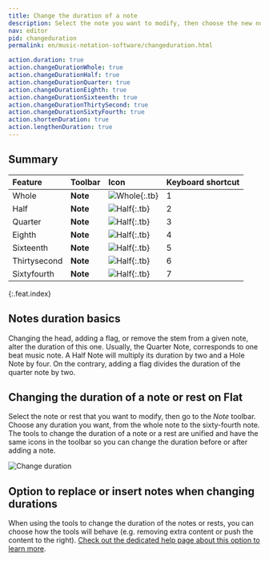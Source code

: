 ```yaml
---
title: Change the duration of a note
description: Select the note you want to modify, then choose the new note duration.
nav: editor
pid: changeduration
permalink: en/music-notation-software/changeduration.html

action.duration: true
action.changeDurationWhole: true
action.changeDurationHalf: true
action.changeDurationQuarter: true
action.changeDurationEighth: true
action.changeDurationSixteenth: true
action.changeDurationThirtySecond: true
action.changeDurationSixtyFourth: true
action.shortenDuration: true
action.lengthenDuration: true
---
```


## Summary

| Feature | Toolbar | Icon | Keyboard shortcut |
|:--------|:--------|:-----|:------------------|
| Whole | **Note** | ![Whole](https://prod.flat-cdn.com/img/icons/editorActions/whole.svg){:.tb} | <span class="kb-container"><span class="kb">1</span></span> |
| Half | **Note** | ![Half](https://prod.flat-cdn.com/img/icons/editorActions/half.svg){:.tb} | <span class="kb-container"><span class="kb">2</span></span> |
| Quarter | **Note** | ![Half](https://prod.flat-cdn.com/img/icons/editorActions/quarter.svg){:.tb} | <span class="kb-container"><span class="kb">3</span></span> |
| Eighth | **Note** | ![Half](https://prod.flat-cdn.com/img/icons/editorActions/eighth.svg){:.tb} | <span class="kb-container"><span class="kb">4</span></span> |
| Sixteenth | **Note** | ![Half](https://prod.flat-cdn.com/img/icons/editorActions/sixteenth.svg){:.tb} | <span class="kb-container"><span class="kb">5</span></span> |
| Thirtysecond | **Note** | ![Half](https://prod.flat-cdn.com/img/icons/editorActions/thirtysecond.svg){:.tb} | <span class="kb-container"><span class="kb">6</span></span> |
| Sixtyfourth | **Note** | ![Half](https://prod.flat-cdn.com/img/icons/editorActions/sixtyfourth.svg){:.tb} | <span class="kb-container"><span class="kb">7</span></span> |
{:.feat.index}

## Notes duration basics

Changing the head, adding a flag, or remove the stem from a given note, alter the duration of this one. 
Usually, the Quarter Note, corresponds to one beat music note. A Half Note will multiply its duration by two and a Hole Note by four. On the contrary, adding a flag divides the duration of the quarter note by two. 

## Changing the duration of a note or rest on Flat

Select the note or rest that you want to modify, then go to the *Note* toolbar. Choose any duration you want, from the whole note to the sixty-fourth note. The tools to change the duration of a note or a rest are unified and have the same icons in the toolbar so you can change the duration before or after adding a note.

![Change duration](/help/assets/img/editor/changeduration.gif)

## Option to replace or insert notes when changing durations

When using the tools to change the duration of the notes or rests, you can choose how the tools will behave (e.g. removing extra content or push the content to the right). [Check out the dedicated help page about this option to learn more](/en/music-notation-software/change-duration-insert.html).